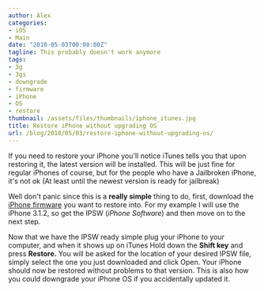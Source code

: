 ```yaml
---
author: Alex
categories:
- iOS
- Main
date: "2010-05-03T00:00:00Z"
tagline: This probably doesn't work anymore
tags:
- 3g
- 3gs
- downgrade
- firmware
- iPhone
- OS
- restore
thumbnail: /assets/files/thumbnails/iphone_itunes.jpg
title: Restore iPhone without upgrading OS
url: /blog/2010/05/03/restore-iphone-without-upgrading-os/
---
```


If you need to restore your iPhone you\'ll notice iTunes tells you that upon restoring it, the latest version will be installed. This will be just fine for regular iPhones of course, but for the people who have a Jailbroken iPhone, it\'s not ok (At least until the newest version is ready for jailbreak)

Well don\'t panic since this is a **really simple** thing to do, first, download the [iPhone firmware][2] you want to restore into. For my example I will use the iPhone 3.1.2, so get the IPSW (*iPhone Software*) and then move on to the next step.

 [2]: http://www.quickpwn.com/2009/10/jailbreak-and-unlock-iphone-3-1-2.html

Now that we have the IPSW ready simple plug your iPhone to your computer, and when it shows up on iTunes Hold down the **Shift key** and press **Restore.** You will be asked for the location of your desired IPSW file, simply select the one you just downloaded and click Open. Your iPhone should now be restored without problems to that version. This is also how you could downgrade your iPhone OS if you accidentally updated it.